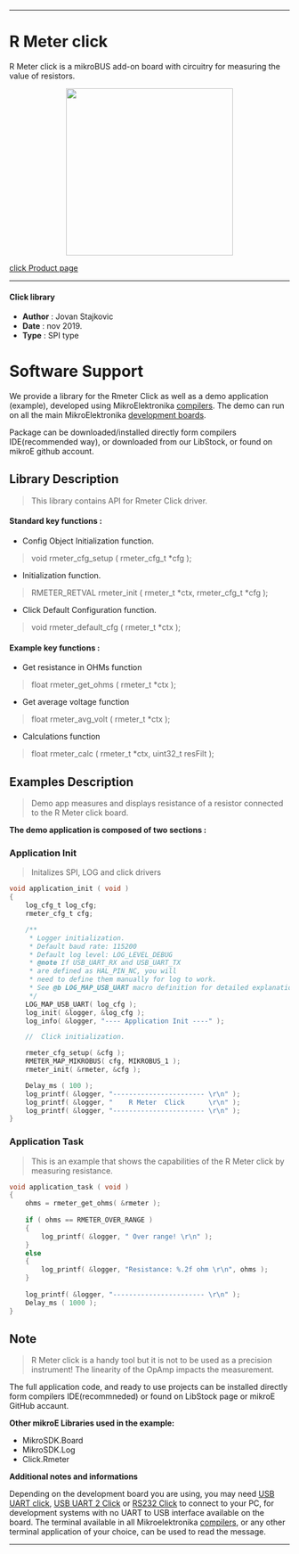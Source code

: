 
 

---
# R Meter click

R Meter click is a mikroBUS add-on board with circuitry for measuring the value of resistors. 

<p align="center">
  <img src="https://download.mikroe.com/images/click_for_ide/rmeter_click.png" height=300px>
</p>

[click Product page](https://www.mikroe.com/r-meter-click)

---


#### Click library 

- **Author**        : Jovan Stajkovic
- **Date**          : nov 2019.
- **Type**          : SPI type


# Software Support

We provide a library for the Rmeter Click 
as well as a demo application (example), developed using MikroElektronika 
[compilers](https://shop.mikroe.com/compilers). 
The demo can run on all the main MikroElektronika [development boards](https://shop.mikroe.com/development-boards).

Package can be downloaded/installed directly form compilers IDE(recommended way), or downloaded from our LibStock, or found on mikroE github account. 

## Library Description

> This library contains API for Rmeter Click driver.

#### Standard key functions :

- Config Object Initialization function.
> void rmeter_cfg_setup ( rmeter_cfg_t *cfg ); 
 
- Initialization function.
> RMETER_RETVAL rmeter_init ( rmeter_t *ctx, rmeter_cfg_t *cfg );

- Click Default Configuration function.
> void rmeter_default_cfg ( rmeter_t *ctx );


#### Example key functions :

- Get resistance in OHMs function
> float rmeter_get_ohms ( rmeter_t *ctx );
 
- Get average voltage function
> float rmeter_avg_volt ( rmeter_t *ctx );

- Calculations function
> float rmeter_calc ( rmeter_t *ctx, uint32_t resFilt );

## Examples Description

> Demo app measures and displays resistance of a resistor connected 
> to the R Meter click board.

**The demo application is composed of two sections :**

### Application Init 

> Initalizes SPI, LOG and click drivers

```c
void application_init ( void )
{
    log_cfg_t log_cfg;
    rmeter_cfg_t cfg;

    /** 
     * Logger initialization.
     * Default baud rate: 115200
     * Default log level: LOG_LEVEL_DEBUG
     * @note If USB_UART_RX and USB_UART_TX 
     * are defined as HAL_PIN_NC, you will 
     * need to define them manually for log to work. 
     * See @b LOG_MAP_USB_UART macro definition for detailed explanation.
     */
    LOG_MAP_USB_UART( log_cfg );
    log_init( &logger, &log_cfg );
    log_info( &logger, "---- Application Init ----" );

    //  Click initialization.

    rmeter_cfg_setup( &cfg );
    RMETER_MAP_MIKROBUS( cfg, MIKROBUS_1 );
    rmeter_init( &rmeter, &cfg );

    Delay_ms ( 100 );
    log_printf( &logger, "----------------------- \r\n" );
    log_printf( &logger, "    R Meter  Click      \r\n" );
    log_printf( &logger, "----------------------- \r\n" );
}
```

### Application Task

> This is an example that shows the capabilities of the R Meter click by 
> measuring resistance.

```c
void application_task ( void )
{
    ohms = rmeter_get_ohms( &rmeter );
    
    if ( ohms == RMETER_OVER_RANGE )
    {
        log_printf( &logger, " Over range! \r\n" );
    }
    else
    {
        log_printf( &logger, "Resistance: %.2f ohm \r\n", ohms );
    }
    
    log_printf( &logger, "----------------------- \r\n" );
    Delay_ms ( 1000 );
}
```

## Note

> R Meter click is a handy tool but it is not to be used as a precision 
> instrument! The linearity of the OpAmp impacts the measurement.

The full application code, and ready to use projects can be  installed directly form compilers IDE(recommneded) or found on LibStock page or mikroE GitHub accaunt.

**Other mikroE Libraries used in the example:** 

- MikroSDK.Board
- MikroSDK.Log
- Click.Rmeter

**Additional notes and informations**

Depending on the development board you are using, you may need 
[USB UART click](https://shop.mikroe.com/usb-uart-click), 
[USB UART 2 Click](https://shop.mikroe.com/usb-uart-2-click) or 
[RS232 Click](https://shop.mikroe.com/rs232-click) to connect to your PC, for 
development systems with no UART to USB interface available on the board. The 
terminal available in all Mikroelektronika 
[compilers](https://shop.mikroe.com/compilers), or any other terminal application 
of your choice, can be used to read the message.



---
